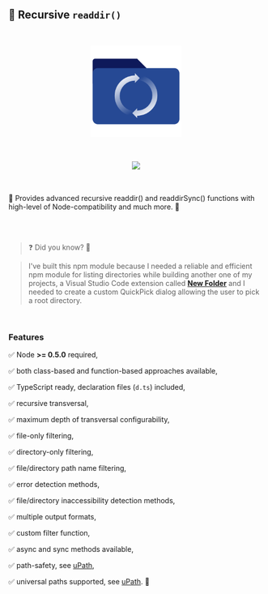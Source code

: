 ## 🔁 Recursive `readdir()`

<br>

<p align="center">
	<img src="https://github.com/igorskyflyer/npm-recursive-readdir/raw/main/assets/recursive-readdir.png" alt="Recursive-Readdir logo" witdth="180" height="180">
</p>

<br>

<p align="center">
  <img src="https://github.com/igorskyflyer/npm-recursive-readdir/actions/workflows/action.yaml/badge.svg?branch=main">
</p>

<br>

📖 Provides advanced recursive readdir() and readdirSync() functions with high-level of Node-compatibility and much more. 📁

<br>
<br>

> ❓ Did you know? 🤔

> I've built this npm module because I needed a reliable and efficient npm module for listing directories while building another one of my projects, a Visual Studio Code extension called **[New Folder](https://github.com/igorskyflyer/vscode-new-folder)** and I needed to create a custom QuickPick dialog allowing the user to pick a root directory.

<br>

### Features

✅ Node **>= 0.5.0** required,

✅ both class-based and function-based approaches available,

✅ TypeScript ready, declaration files (`d.ts`) included,

✅ recursive transversal,

✅ maximum depth of transversal configurability,

✅ file-only filtering,

✅ directory-only filtering,

✅ file/directory path name filtering,

✅ error detection methods,

✅ file/directory inaccessibility detection methods,

✅ multiple output formats,

✅ custom filter function,

✅ async and sync methods available,

✅ path-safety, see [uPath](https://www.npmjs.com/package/@igor.dvlpr/upath),

✅ universal paths supported, see [uPath](https://www.npmjs.com/package/@igor.dvlpr/upath). 🎉
